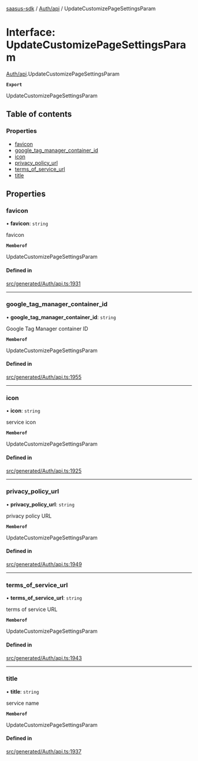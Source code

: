 [saasus-sdk](../README.md) / [Auth/api](../modules/Auth_api.md) / UpdateCustomizePageSettingsParam

# Interface: UpdateCustomizePageSettingsParam

[Auth/api](../modules/Auth_api.md).UpdateCustomizePageSettingsParam

**`Export`**

UpdateCustomizePageSettingsParam

## Table of contents

### Properties

- [favicon](Auth_api.UpdateCustomizePageSettingsParam.md#favicon)
- [google\_tag\_manager\_container\_id](Auth_api.UpdateCustomizePageSettingsParam.md#google_tag_manager_container_id)
- [icon](Auth_api.UpdateCustomizePageSettingsParam.md#icon)
- [privacy\_policy\_url](Auth_api.UpdateCustomizePageSettingsParam.md#privacy_policy_url)
- [terms\_of\_service\_url](Auth_api.UpdateCustomizePageSettingsParam.md#terms_of_service_url)
- [title](Auth_api.UpdateCustomizePageSettingsParam.md#title)

## Properties

### favicon

• **favicon**: `string`

favicon

**`Memberof`**

UpdateCustomizePageSettingsParam

#### Defined in

[src/generated/Auth/api.ts:1931](https://github.com/saasus-platform/saasus-sdk-javascript/blob/997c544/src/generated/Auth/api.ts#L1931)

___

### google\_tag\_manager\_container\_id

• **google\_tag\_manager\_container\_id**: `string`

Google Tag Manager container ID

**`Memberof`**

UpdateCustomizePageSettingsParam

#### Defined in

[src/generated/Auth/api.ts:1955](https://github.com/saasus-platform/saasus-sdk-javascript/blob/997c544/src/generated/Auth/api.ts#L1955)

___

### icon

• **icon**: `string`

service icon

**`Memberof`**

UpdateCustomizePageSettingsParam

#### Defined in

[src/generated/Auth/api.ts:1925](https://github.com/saasus-platform/saasus-sdk-javascript/blob/997c544/src/generated/Auth/api.ts#L1925)

___

### privacy\_policy\_url

• **privacy\_policy\_url**: `string`

privacy policy URL

**`Memberof`**

UpdateCustomizePageSettingsParam

#### Defined in

[src/generated/Auth/api.ts:1949](https://github.com/saasus-platform/saasus-sdk-javascript/blob/997c544/src/generated/Auth/api.ts#L1949)

___

### terms\_of\_service\_url

• **terms\_of\_service\_url**: `string`

terms of service URL

**`Memberof`**

UpdateCustomizePageSettingsParam

#### Defined in

[src/generated/Auth/api.ts:1943](https://github.com/saasus-platform/saasus-sdk-javascript/blob/997c544/src/generated/Auth/api.ts#L1943)

___

### title

• **title**: `string`

service name

**`Memberof`**

UpdateCustomizePageSettingsParam

#### Defined in

[src/generated/Auth/api.ts:1937](https://github.com/saasus-platform/saasus-sdk-javascript/blob/997c544/src/generated/Auth/api.ts#L1937)
